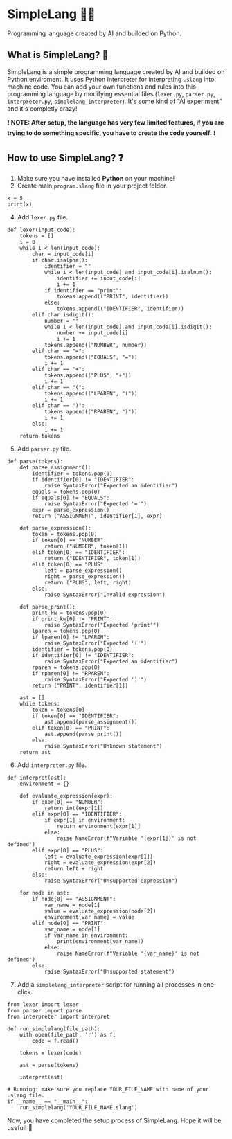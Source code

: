 # SimpleLang 👨‍💻
Programming language created by AI and builded on Python.

## What is SimpleLang? 🤔
SimpleLang is a simple programming language created by AI and builded on Python enviroment. It uses Python interpreter for interpreting `.slang` into machine code. You can add your own functions and rules into this programming language by modifying essential files (`lexer.py`, `parser.py`, `interpreter.py`, `simplelang_interpreter`). It's some kind of "AI experiment" and it's completly crazy!

❗ **NOTE: After setup, the language has very few limited features, if you are trying to do something specific, you have to create the code yourself.** ❗

## How to use SimpleLang? ❓
1. Make sure you have installed **Python** on your machine!
2. Create main `program.slang` file in your project folder.
```
x = 5
print(x)
```
4. Add `lexer.py` file.
```
def lexer(input_code):
    tokens = []
    i = 0
    while i < len(input_code):
        char = input_code[i]
        if char.isalpha():
            identifier = ""
            while i < len(input_code) and input_code[i].isalnum():
                identifier += input_code[i]
                i += 1
            if identifier == "print":
                tokens.append(("PRINT", identifier))
            else:
                tokens.append(("IDENTIFIER", identifier))
        elif char.isdigit():
            number = ""
            while i < len(input_code) and input_code[i].isdigit():
                number += input_code[i]
                i += 1
            tokens.append(("NUMBER", number))
        elif char == "=":
            tokens.append(("EQUALS", "="))
            i += 1
        elif char == "+":
            tokens.append(("PLUS", "+"))
            i += 1
        elif char == "(":
            tokens.append(("LPAREN", "("))
            i += 1
        elif char == ")":
            tokens.append(("RPAREN", ")"))
            i += 1
        else:
            i += 1
    return tokens

```
5. Add `parser.py` file.
```
def parse(tokens):
    def parse_assignment():
        identifier = tokens.pop(0)
        if identifier[0] != "IDENTIFIER":
            raise SyntaxError("Expected an identifier")
        equals = tokens.pop(0)
        if equals[0] != "EQUALS":
            raise SyntaxError("Expected '='")
        expr = parse_expression()
        return ("ASSIGNMENT", identifier[1], expr)

    def parse_expression():
        token = tokens.pop(0)
        if token[0] == "NUMBER":
            return ("NUMBER", token[1])
        elif token[0] == "IDENTIFIER":
            return ("IDENTIFIER", token[1])
        elif token[0] == "PLUS":
            left = parse_expression()
            right = parse_expression()
            return ("PLUS", left, right)
        else:
            raise SyntaxError("Invalid expression")

    def parse_print():
        print_kw = tokens.pop(0)
        if print_kw[0] != "PRINT":
            raise SyntaxError("Expected 'print'")
        lparen = tokens.pop(0)
        if lparen[0] != "LPAREN":
            raise SyntaxError("Expected '('")
        identifier = tokens.pop(0)
        if identifier[0] != "IDENTIFIER":
            raise SyntaxError("Expected an identifier")
        rparen = tokens.pop(0)
        if rparen[0] != "RPAREN":
            raise SyntaxError("Expected ')'")
        return ("PRINT", identifier[1])

    ast = []
    while tokens:
        token = tokens[0]
        if token[0] == "IDENTIFIER":
            ast.append(parse_assignment())
        elif token[0] == "PRINT":
            ast.append(parse_print())
        else:
            raise SyntaxError("Unknown statement")
    return ast
```
6. Add `interpreter.py` file.
```
def interpret(ast):
    environment = {}

    def evaluate_expression(expr):
        if expr[0] == "NUMBER":
            return int(expr[1])
        elif expr[0] == "IDENTIFIER":
            if expr[1] in environment:
                return environment[expr[1]]
            else:
                raise NameError(f"Variable '{expr[1]}' is not defined")
        elif expr[0] == "PLUS":
            left = evaluate_expression(expr[1])
            right = evaluate_expression(expr[2])
            return left + right
        else:
            raise SyntaxError("Unsupported expression")

    for node in ast:
        if node[0] == "ASSIGNMENT":
            var_name = node[1]
            value = evaluate_expression(node[2])
            environment[var_name] = value
        elif node[0] == "PRINT":
            var_name = node[1]
            if var_name in environment:
                print(environment[var_name])
            else:
                raise NameError(f"Variable '{var_name}' is not defined")
        else:
            raise SyntaxError("Unsupported statement")

```
7. Add a `simplelang_interpreter` script for running all processes in one click.
```
from lexer import lexer
from parser import parse
from interpreter import interpret

def run_simplelang(file_path):
    with open(file_path, 'r') as f:
        code = f.read()

    tokens = lexer(code)

    ast = parse(tokens)

    interpret(ast)

# Running: make sure you replace YOUR_FILE_NAME with name of your .slang file.
if __name__ == "__main__":
    run_simplelang('YOUR_FILE_NAME.slang')

```
Now, you have completed the setup process of SimpleLang. Hope it will be useful! 💖
